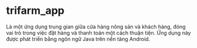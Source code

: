 # trifarm_app 
Là một ứng dụng trung gian giữa cửa hàng nông sản và khách hàng, đóng vai trò trong việc đặt hàng và thanh toán một cách thuận tiện. Ứng dụng này được phát triển bằng ngôn ngữ Java trên nền tảng Android.


